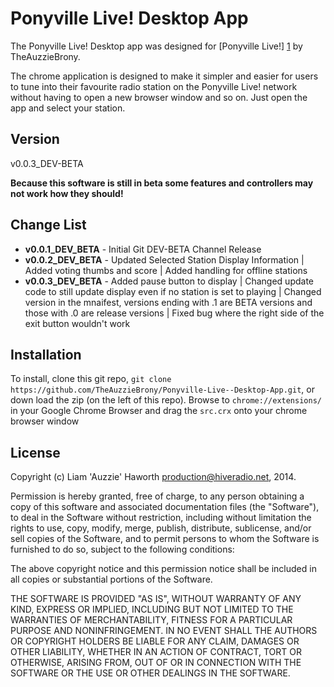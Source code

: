 Ponyville Live! Desktop App
=========

The Ponyville Live! Desktop app was designed for [Ponyville Live!] [1] by TheAuzzieBrony.

The chrome application is designed to make it simpler and easier for users to tune into their favourite radio station on the Ponyville Live! network without having to open a new browser window and so on. Just open the app and select your station.

Version
----

v0.0.3_DEV-BETA

**Because this software is still in beta some features and controllers may not work how they should!**

Change List
----

* **v0.0.1_DEV_BETA** - Initial Git DEV-BETA Channel Release
* **v0.0.2_DEV_BETA** - Updated Selected Station Display Information | Added voting thumbs and score | Added handling for offline stations 
* **v0.0.3_DEV_BETA** - Added pause button to display | Changed update code to still update display even if no station is set to playing | Changed version in the mnaifest, versions ending with .1 are BETA versions and those with .0 are release versions | Fixed bug where the right side of the exit button wouldn't work

Installation
--------------
To install, clone this git repo, ```git clone https://github.com/TheAuzzieBrony/Ponyville-Live--Desktop-App.git```, or down load the zip (on the left of this repo). Browse to ```chrome://extensions/``` in your Google Chrome Browser and drag the ```src.crx``` onto your chrome browser window

License
----

Copyright (c) Liam 'Auzzie' Haworth <production@hiveradio.net>, 2014.

Permission is hereby granted, free of charge, to any person obtaining a copy of this software and associated documentation files (the "Software"), to deal in the Software without restriction, including without limitation the rights to use, copy, modify, merge, publish, distribute, sublicense, and/or sell copies of the Software, and to permit persons to whom the Software is furnished to do so, subject to the following conditions:

The above copyright notice and this permission notice shall be included in all copies or substantial portions of the Software.

THE SOFTWARE IS PROVIDED "AS IS", WITHOUT WARRANTY OF ANY KIND, EXPRESS OR IMPLIED, INCLUDING BUT NOT LIMITED TO THE WARRANTIES OF MERCHANTABILITY, FITNESS FOR A PARTICULAR PURPOSE AND NONINFRINGEMENT. IN NO EVENT SHALL THE AUTHORS OR COPYRIGHT HOLDERS BE LIABLE FOR ANY CLAIM, DAMAGES OR OTHER LIABILITY, WHETHER IN AN ACTION OF CONTRACT, TORT OR OTHERWISE, ARISING FROM, OUT OF OR IN CONNECTION WITH THE SOFTWARE OR THE USE OR OTHER DEALINGS IN THE SOFTWARE.

[1]:https://ponyvillelive.com

